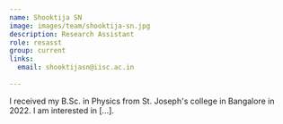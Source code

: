 ```yaml
---
name: Shooktija SN
image: images/team/shooktija-sn.jpg
description: Research Assistant
role: resasst
group: current
links:
  email: shooktijasn@iisc.ac.in
  
---
```


I received my B.Sc. in Physics from St. Joseph's college in Bangalore in 2022. I am interested in [...].
